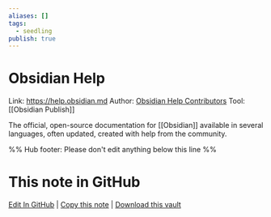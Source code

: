```yaml
---
aliases: []
tags:
  - seedling
publish: true
---
```


# Obsidian Help

Link: https://help.obsidian.md
Author: [Obsidian Help Contributors](https://github.com/obsidianmd/obsidian-docs/graphs/contributors)
Tool: [[Obsidian Publish]]

The official, open-source documentation for [[Obsidian]] available in several languages, often updated, created with help from the community.

%% Hub footer: Please don't edit anything below this line %%

# This note in GitHub

<span class="git-footer">[Edit In GitHub](https://github.dev/obsidian-community/obsidian-hub/blob/main/05%20-%20Concepts/Obsidian%20Help.md "git-hub-edit-note") | [Copy this note](https://raw.githubusercontent.com/obsidian-community/obsidian-hub/main/05%20-%20Concepts/Obsidian%20Help.md "git-hub-copy-note") | [Download this vault](https://github.com/obsidian-community/obsidian-hub/archive/refs/heads/main.zip "git-hub-download-vault") </span>

